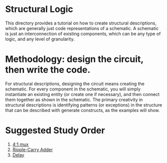 # Structural Logic

This directory provides a tutorial on how to create structural descriptions, which are generally just code representations of a schematic. A schematic is just an interconnection
of existing components, which can be any type of logic, and any level of granularity.

# Methodology: design the circuit, then write the code.

For structural descriptions, designing the circuit means creating the schematic. For every component in the schematic, you will simply instantiate an existing entity 
(or create one if necessary), and then connect them together as shown in the schematic. The primary creativity in structural descriptions is identifying patterns (or exceptions) 
in the structure that can be described with generate constructs, as the examples will show.

# Suggested Study Order

1. [4:1 mux](mux4x1.md)  
1. [Ripple-Carry Adder](ripple_carry_adder.md)
1. [Delay](delay.md)
<!-- 1. [Add Tree (TBD)]() -->
    


